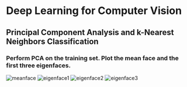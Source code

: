 # Deep Learning for Computer Vision

## Principal Component Analysis and k-Nearest Neighbors Classification
### Perform PCA on the training set. Plot the mean face and the first three eigenfaces.
![meanface]("https://github.com/PierreSue/Deep-Learning-for-Computer-Vision/blob/master/PCA%26KNN/eigenface/mean_face.PNG")
![eigenface1]("https://github.com/PierreSue/Deep-Learning-for-Computer-Vision/blob/master/PCA%26KNN/eigenface/eigenface_1.PNG")
![eigenface2]("https://github.com/PierreSue/Deep-Learning-for-Computer-Vision/blob/master/PCA%26KNN/eigenface/eigenface_2.PNG")
![eigenface3]("https://github.com/PierreSue/Deep-Learning-for-Computer-Vision/blob/master/PCA%26KNN/eigenface/eigenface_3.PNG")